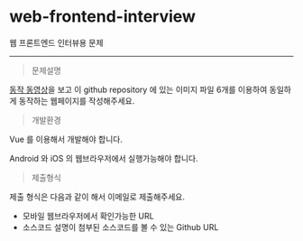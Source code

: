 # web-frontend-interview
웹 프론트엔드 인터뷰용 문제
***

> 문제설명

[동작 동영상](https://youtu.be/lH11clOLaJ0)을 보고 이 github repository 에 있는 이미지 파일 6개를 이용하여 동일하게 동작하는 웹페이지를 작성해주세요.

> 개발환경

Vue 를 이용해서 개발해야 합니다.

Android 와 iOS 의 웹브라우저에서 실행가능해야 합니다.
  
  
  
> 제출형식

제출 형식은 다음과 같이 해서 이메일로 제출해주세요.

* 모바일 웹브라우저에서 확인가능한 URL
* 소스코드 설명이 첨부된 소스코드를 볼 수 있는 Github URL

